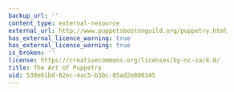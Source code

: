 ```yaml
---
backup_url: ''
content_type: external-resource
external_url: http://www.puppetsbostonguild.org/puppetry.html
has_external_licence_warning: true
has_external_license_warning: true
is_broken: ''
license: https://creativecommons.org/licenses/by-nc-sa/4.0/
title: The Art of Puppetry
uid: 538e61bd-82ec-4ac5-b3bc-85ad2e806345
---
```

